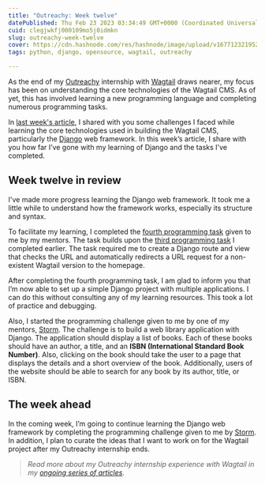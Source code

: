 ```yaml
---
title: "Outreachy: Week twelve"
datePublished: Thu Feb 23 2023 03:34:49 GMT+0000 (Coordinated Universal Time)
cuid: clegjwkfj000109mo5j0idmkn
slug: outreachy-week-twelve
cover: https://cdn.hashnode.com/res/hashnode/image/upload/v1677123219524/202d2a64-1dcd-4bc8-a194-2595aca309df.png
tags: python, django, opensource, wagtail, outreachy

---
```


As the end of my [Outreachy](https://www.outreachy.org/) internship with [Wagtail](https://wagtail.org/) draws nearer, my focus has been on understanding the core technologies of the Wagtail CMS. As of yet, this has involved learning a new programming language and completing numerous programming tasks.

In [last week's article](https://activuscode.hashnode.dev/outreachy-week-eleven), I shared with you some challenges I faced while learning the core technologies used in building the Wagtail CMS, particularly the [Django](https://www.djangoproject.com/) web framework. In this week’s article, I share with you how far I’ve gone with my learning of Django and the tasks I've completed.

## Week twelve in review

I've made more progress learning the Django web framework. It took me a little while to understand how the framework works, especially its structure and syntax.

To facilitate my learning, I completed the [fourth programming task](https://github.com/wagtail/guide/issues/301) given to me by my mentors. The task builds upon the [third programming task](https://github.com/wagtail/guide/issues/299) I completed earlier. The task required me to create a Django route and view that checks the URL and automatically redirects a URL request for a non-existent Wagtail version to the homepage.

After completing the fourth programming task, I am glad to inform you that I’m now able to set up a simple Django project with multiple applications. I can do this without consulting any of my learning resources. This took a lot of practice and debugging.

Also, I started the programming challenge given to me by one of my mentors, [Storm](https://github.com/stormheg). The challenge is to build a web library application with Django. The application should display a list of books. Each of these books should have an author, a title, and an **ISBN (International Standard Book Number)**. Also, clicking on the book should take the user to a page that displays the details and a short overview of the book. Additionally, users of the website should be able to search for any book by its author, title, or ISBN.

## The week ahead

In the coming week, I’m going to continue learning the Django web framework by completing the programming challenge given to me by [Storm](https://github.com/stormheg). In addition, I plan to curate the ideas that I want to work on for the Wagtail project after my Outreachy internship ends.

> *Read more about my Outreachy internship experience with Wagtail in my* [*ongoing series of articles*](https://activuscode.hashnode.dev/)*.*